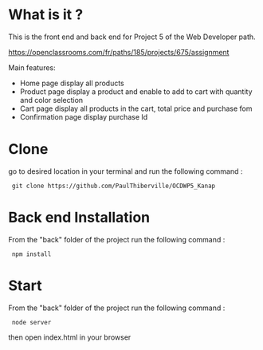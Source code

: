 # What is it ?

This is the front end and back end for Project 5 of the Web Developer path.

https://openclassrooms.com/fr/paths/185/projects/675/assignment

Main features:

- Home page display all products
- Product page display a product and enable to add to cart with quantity and color selection
- Cart page display all products in the cart, total price and purchase fom
- Confirmation page display purchase Id 
 
 
# Clone

go to desired location in your terminal and run the following command :
 
     git clone https://github.com/PaulThiberville/OCDWP5_Kanap
 

# Back end Installation

From the "back" folder of the project run the following command :

     npm install 
 

# Start

From the "back" folder of the project run the following command :

     node server
 
then open index.html in your browser

